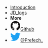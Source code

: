 <!-- markdownlint-disable-next-line first-line-heading -->
- [Introduction](introduction)
- [JD_logs](JD_logs)
- **More**
- [![Github](./assets/img/github.svg)Github](https://github.com/Prefech/)
- [![Twitter](./assets/img/twitter.svg)@Prefech_](http://twitter.com/Prefech)
